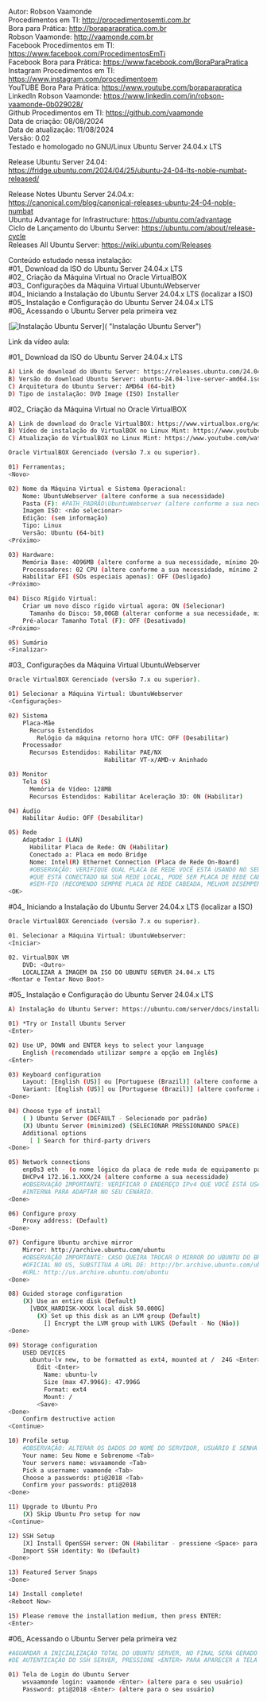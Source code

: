 Autor: Robson Vaamonde<br>
Procedimentos em TI: http://procedimentosemti.com.br<br>
Bora para Prática: http://boraparapratica.com.br<br>
Robson Vaamonde: http://vaamonde.com.br<br>
Facebook Procedimentos em TI: https://www.facebook.com/ProcedimentosEmTi<br>
Facebook Bora para Prática: https://www.facebook.com/BoraParaPratica<br>
Instagram Procedimentos em TI: https://www.instagram.com/procedimentoem<br>
YouTUBE Bora Para Prática: https://www.youtube.com/boraparapratica<br>
LinkedIn Robson Vaamonde: https://www.linkedin.com/in/robson-vaamonde-0b029028/<br>
Github Procedimentos em TI: https://github.com/vaamonde<br>
Data de criação: 08/08/2024<br>
Data de atualização: 11/08/2024<br>
Versão: 0.02<br>
Testado e homologado no GNU/Linux Ubuntu Server 24.04.x LTS

Release Ubuntu Server 24.04: https://fridge.ubuntu.com/2024/04/25/ubuntu-24-04-lts-noble-numbat-released/

Release Notes Ubuntu Server 24.04.x: https://canonical.com/blog/canonical-releases-ubuntu-24-04-noble-numbat<br>
Ubuntu Advantage for Infrastructure: https://ubuntu.com/advantage<br>
Ciclo de Lançamento do Ubuntu Server: https://ubuntu.com/about/release-cycle<br>
Releases All Ubuntu Server: https://wiki.ubuntu.com/Releases

Conteúdo estudado nessa instalação:<br>
#01_ Download da ISO do Ubuntu Server 24.04.x LTS<br>
#02_ Criação da Máquina Virtual no Oracle VirtualBOX<br>
#03_ Configurações da Máquina Virtual UbuntuWebserver<br>
#04_ Iniciando a Instalação do Ubuntu Server 24.04.x LTS (localizar a ISO)<br>
#05_ Instalação e Configuração do Ubuntu Server 24.04.x LTS<br>
#06_ Acessando o Ubuntu Server pela primeira vez<br>

[![Instalação Ubuntu Server](http://img.youtube.com/vi//0.jpg)]( "Instalação Ubuntu Server")

Link da vídeo aula: 

#01_ Download da ISO do Ubuntu Server 24.04.x LTS<br>
```bash
A) Link de download do Ubuntu Server: https://releases.ubuntu.com/24.04/
B) Versão do download Ubuntu Server: ubuntu-24.04-live-server-amd64.iso (Link atualizado em 23/04/2024)
C) Arquitetura do Ubuntu Server: AMD64 (64-bit)
D) Tipo de instalação: DVD Image (ISO) Installer
```

#02_ Criação da Máquina Virtual no Oracle VirtualBOX<br>
```bash
A) Link de download do Oracle VirtualBOX: https://www.virtualbox.org/wiki/Downloads
B) Vídeo de instalação do VirtualBOX no Linux Mint: https://www.youtube.com/watch?v=yTihvAaaxpU
C) Atualização do VirtualBOX no Linux Mint: https://www.youtube.com/watch?v=DU47PLFSxpA

Oracle VirtualBOX Gerenciado (versão 7.x ou superior).

01) Ferramentas;	
<Novo>

02) Nome da Máquina Virtual e Sistema Operacional:
	Nome: UbuntuWebserver (altere conforme a sua necessidade)
	Pasta (F): #PATH_PADRÃO\UbuntuWebserver (altere conforme a sua necessidade)
	Imagem ISO: <não selecionar>
	Edição: (sem informação)
	Tipo: Linux
	Versão: Ubuntu (64-bit)
<Próximo>

03) Hardware:
	Memória Base: 4096MB (altere conforme a sua necessidade, mínimo 2048MB)
	Processadores: 02 CPU (altere conforme a sua necessidade, mínimo 2 CPU)
	Habilitar EFI (SOs especiais apenas): OFF (Desligado)
<Próximo>

04) Disco Rígido Virtual:
	Criar um novo disco rígido virtual agora: ON (Selecionar)
	  Tamanho do Disco: 50,00GB (alterar conforme a sua necessidade, mínimo 50GB)
	Pré-alocar Tamanho Total (F): OFF (Desativado) 
<Próximo>

05) Sumário
<Finalizar>
```

#03_ Configurações da Máquina Virtual UbuntuWebserver<br>
```bash
Oracle VirtualBOX Gerenciado (versão 7.x ou superior).

01) Selecionar a Máquina Virtual: UbuntuWebserver
<Configurações>

02) Sistema
	Placa-Mãe
	  Recurso Estendidos
	    Relógio da máquina retorno hora UTC: OFF (Desabilitar)
	Processador
      Recursos Estendidos: Habilitar PAE/NX
                           Habilitar VT-x/AMD-v Aninhado 

03) Monitor
	Tela (S)
	  Memória de Vídeo: 128MB
	  Recursos Estendidos: Habilitar Aceleração 3D: ON (Habilitar)

04) Áudio
	Habilitar Áudio: OFF (Desabilitar)

05) Rede
	Adaptador 1 (LAN)
	  Habilitar Placa de Rede: ON (Habilitar)
	  Conectado a: Placa em modo Bridge
	  Nome: Intel(R) Ethernet Connection (Placa de Rede On-Board)
	  #OBSERVAÇÃO: VERIFIQUE QUAL PLACA DE REDE VOCÊ ESTÁ USANDO NO SEU EQUIPAMENTO
	  #QUE ESTÁ CONECTADO NA SUA REDE LOCAL, PODE SER PLACA DE REDE CABEADA OU PLACA
	  #SEM-FIO (RECOMENDO SEMPRE PLACA DE REDE CABEADA, MELHOR DESEMPENHO).
<OK>
```

#04_ Iniciando a Instalação do Ubuntu Server 24.04.x LTS (localizar a ISO)<br>
```bash
Oracle VirtualBOX Gerenciado (versão 7.x ou superior).

01. Selecionar a Máquina Virtual: UbuntuWebserver: 
<Iniciar>

02. VirtualBOX VM	
	DVD: <Outro>
	LOCALIZAR A IMAGEM DA ISO DO UBUNTU SERVER 24.04.x LTS
<Montar e Tentar Novo Boot>
```

#05_ Instalação e Configuração do Ubuntu Server 24.04.x LTS<br>
```bash
A) Instalação do Ubuntu Server: https://ubuntu.com/server/docs/installation

01) *Try or Install Ubuntu Server
<Enter>

02) Use UP, DOWN and ENTER keys to select your language
	English (recomendado utilizar sempre a opção em Inglês)
<Enter>

03) Keyboard configuration
	Layout: [English (US)] ou [Portuguese (Brazil)] (altere conforme a sua necessidade)
	Variant: [English (US)] ou [Portuguese (Brazil)] (altere conforme a sua necessidade)
<Done>

04) Choose type of install
	( ) Ubuntu Server (DEFAULT - Selecionado por padrão)
	(X) Ubuntu Server (minimized) (SELECIONAR PRESSIONANDO SPACE)
	Additional options
	  [ ] Search for third-party drivers
<Done>

05) Network connections
	enp0s3 eth - (o nome lógico da placa de rede muda de equipamento para equipamento)
	DHCPv4 172.16.1.XXX/24 (altere conforme a sua necessidade)
	#OBSERVAÇÃO IMPORTANTE: VERIFICAR O ENDEREÇO IPv4 QUE VOCÊ ESTÁ USANDO NA SUA REDE 
	#INTERNA PARA ADAPTAR NO SEU CENÁRIO.
<Done>

06) Configure proxy
	Proxy address: (Default)
<Done>

07) Configure Ubuntu archive mirror
	Mirror: http://archive.ubuntu.com/ubuntu
	#OBSERVAÇÃO IMPORTANTE: CASO QUEIRA TROCAR O MIRROR DO UBUNTU DO BRASIL PARA O
	#OFICIAL NO US, SUBSTITUA A URL DE: http://br.archive.ubuntu.com/ubuntu PARA A
	#URL: http://us.archive.ubuntu.com/ubuntu
<Done>

08) Guided storage configuration
	(X) Use an entire disk (Default)
	  [VBOX_HARDISK-XXXX local disk 50.000G]
	    (X) Set up this disk as an LVM group (Default)
	      [] Encrypt the LVM group with LUKS (Default - No (Não))
<Done>

09) Storage configuration
	USED DEVICES
	  ubuntu-lv	new, to be formatted as ext4, mounted at /	24G <Enter>
	    Edit <Enter>
	      Name: ubuntu-lv
	      Size (max 47.996G): 47.996G
	      Format: ext4
	      Mount: /
	    <Save>
<Done>
	Confirm destructive action
<Continue>

10) Profile setup
	#OBSERVAÇÃO: ALTERAR OS DADOS DO NOME DO SERVIDOR, USUÁRIO E SENHA PARA O SEU CENÁRIO.
	Your name: Seu Nome e Sobrenome <Tab>
	Your servers name: wsvaamonde <Tab>
	Pick a username: vaamonde <Tab>
	Choose a passwords: pti@2018 <Tab>
	Confirm your passwords: pti@2018
<Done>

11) Upgrade to Ubuntu Pro
	(X) Skip Ubuntu Pro setup for now
<Continue>

12) SSH Setup
	[X] Install OpenSSH server: ON (Habilitar - pressione <Space> para selecionar)
	Import SSH identity: No (Default)
<Done>

13) Featured Server Snaps
<Done>

14) Install complete!
<Reboot Now>

15) Please remove the installation medium, then press ENTER:
<Enter>
```

#06_ Acessando o Ubuntu Server pela primeira vez<br>
```bash
#AGUARDAR A INICIALIZAÇÃO TOTAL DO UBUNTU SERVER, NO FINAL SERÁ GERADO VÁRIAS CHAVES 
#DE AUTENTICAÇÃO DO SSH SERVER, PRESSIONE <ENTER> PARA APARECER A TELA DE LOGIN.

01) Tela de Login do Ubuntu Server
	wsvaamonde login: vaamonde <Enter> (altere para o seu usuário)
	Password: pti@2018 <Enter> (altere para o seu usuário)
```